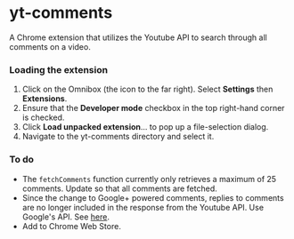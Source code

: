 # yt-comments
A Chrome extension that utilizes the Youtube API to search through all comments on a video.

### Loading the extension

1. Click on the Omnibox (the icon to the far right). Select **Settings** then **Extensions**.
2. Ensure that the **Developer mode** checkbox in the top right-hand corner is checked.
3. Click **Load unpacked extension**... to pop up a file-selection dialog.
4. Navigate to the yt-comments directory and select it.

### To do

* The `fetchComments` function currently only retrieves a maximum of 25 comments. Update so that all comments are fetched.
* Since the change to Google+ powered comments, replies to comments are no longer included in the response from the Youtube API. Use Google's API. See [here](https://developers.google.com/youtube/articles/changes_to_comments).
* Add to Chrome Web Store.
